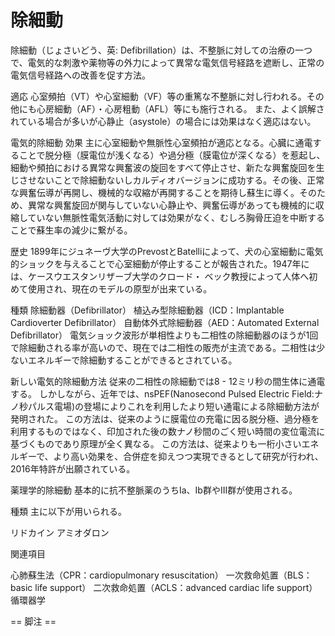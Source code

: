 # 除細動

除細動（じょさいどう、英: Defibrillation）は、不整脈に対しての治療の一つで、電気的な刺激や薬物等の外力によって異常な電気信号経路を遮断し、正常の電気信号経路への改善を促す方法。

適応
心室頻拍（VT）や心室細動（VF）等の重篤な不整脈に対し行われる。その他にも心房細動（AF）・心房粗動（AFL）等にも施行される。
また、よく誤解されている場合が多いが心静止（asystole）の場合には効果はなく適応はない。

電気的除細動
効果
主に心室細動や無脈性心室頻拍が適応となる。心臓に通電することで脱分極（膜電位が浅くなる）や過分極（膜電位が深くなる）を惹起し、細動や頻拍における異常な興奮波の旋回をすべて停止させ、新たな興奮旋回を生じさせないことで除細動ないしカルディオバージョンに成功する。その後、正常な興奮伝導が再開し、機械的な収縮が再開することを期待し蘇生に導く。そのため、異常な興奮旋回が関与していない心静止や、興奮伝導があっても機械的に収縮していない無脈性電気活動に対しては効果がなく、むしろ胸骨圧迫を中断することで蘇生率の減少に繋がる。

歴史
1899年にジュネーヴ大学のPrevostとBatelliによって、犬の心室細動に電気的ショックを与えることで心室細動が停止することが報告された。1947年には、ケースウエスタンリザーブ大学のクロード・ ベック教授によって人体へ初めて使用され、現在のモデルの原型が出来ている。

種類
除細動器（Defibrillator）
植込み型除細動器（ICD：Implantable Cardioverter Defibrillator）
自動体外式除細動器（AED：Automated External Defibrillator）
電気ショック波形が単相性よりも二相性の除細動器のほうが1回で除細動される率が高いので、現在では二相性の販売が主流である。二相性は少ないエネルギーで除細動することができるとされている。

新しい電気的除細動方法
従来の二相性の除細動では8 - 12ミリ秒の間生体に通電する。
しかしながら、近年では、nsPEF(Nanosecond Pulsed Electric Field:ナノ秒パルス電場)の登場によりこれを利用したより短い通電による除細動方法が発明された。
この方法は、従来のように膜電位の充電に因る脱分極、過分極を利用するものではなく、印加された後の数ナノ秒間のごく短い時間の変位電流に基づくものであり原理が全く異なる。
この方法は、従来よりも一桁小さいエネルギーで、より高い効果を、合併症を抑えつつ実現できるとして研究が行われ、2016年特許が出願されている。

薬理学的除細動
基本的に抗不整脈薬のうちIa、Ib群やIII群が使用される。

種類
主に以下が用いられる。

リドカイン
アミオダロン

関連項目

心肺蘇生法（CPR：cardiopulmonary resuscitation）
一次救命処置（BLS：basic life support）
二次救命処置（ACLS：advanced cardiac life support）
循環器学


== 脚注 ==